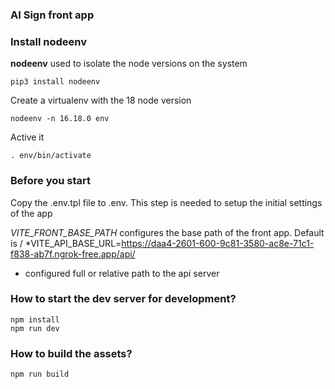 ### AI Sign front app ###

### Install nodeenv ###

**nodeenv** used to isolate the node versions on the system 

    pip3 install nodeenv

Create a virtualenv with the 18 node version

    nodeenv -n 16.18.0 env

Active it 

    . env/bin/activate


### Before you start ###

Copy the .env.tpl file to .env. This step is needed to setup the initial settings of the app

*VITE_FRONT_BASE_PATH* configures the base path of the front app. Default is /
*VITE_API_BASE_URL=https://daa4-2601-600-9c81-3580-ac8e-71c1-f838-ab7f.ngrok-free.app/api/
* configured full or relative path to the api server


### How to start the dev server for development? ###

    npm install
    npm run dev


### How to build the assets? ###

    npm run build

